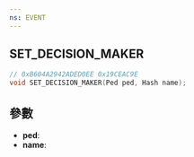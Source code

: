 ```yaml
---
ns: EVENT
---
```

## SET_DECISION_MAKER

```c
// 0xB604A2942ADED0EE 0x19CEAC9E
void SET_DECISION_MAKER(Ped ped, Hash name);
```


## 參數
* **ped**: 
* **name**: 

